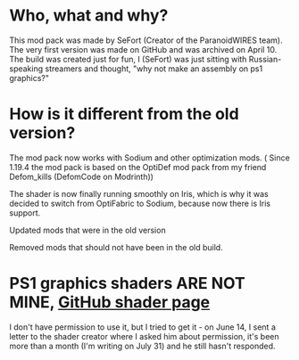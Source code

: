 
# Who, what and why?
This mod pack was made by SeFort (Creator of the ParanoidWIRES team).
The very first version was made on GitHub and was archived on April 10.
The build was created just for fun, I (SeFort) was just sitting with Russian-speaking streamers and thought, "why not make an assembly on ps1 graphics?"

# How is it different from the old version?
The mod pack now works with Sodium and other optimization mods. ( Since 1.19.4 the mod pack is based on the OptiDef mod pack from my friend Defom_kills (DefomCode on Modrinth))

The shader is now finally running smoothly on Iris, which is why it was decided to switch from OptiFabric to Sodium, because now there is Iris support.

Updated mods that were in the old version

Removed mods that should not have been in the old build.

# PS1 graphics shaders ARE NOT MINE, [GitHub shader page](https://github.com/ckosmic/minecraft-psx)
I don't have permission to use it, but I tried to get it - on June 14, I sent a letter to the shader creator where I asked him about permission, it's been more than a month (I'm writing on July 31) and he still hasn't responded.
